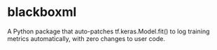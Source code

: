 # blackboxml
 A Python package that auto-patches tf.keras.Model.fit() to log training metrics automatically, with zero changes to user code.
